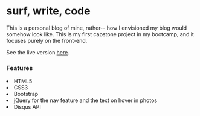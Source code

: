 # surf, write, code
This is a personal blog of mine, rather-- how I envisioned my blog would somehow look like. This is my first capstone project in my bootcamp, and it focuses purely on the front-end.

See the live version <a href="https://regineblanco.github.io/final-blog/">here</a>.

<h3>Features</h3>
<li>HTML5</li>
<li>CSS3</li>
<li>Bootstrap</li>
<li>jQuery for the nav feature and the text on hover in photos</li>
<li>Disqus API</li>

